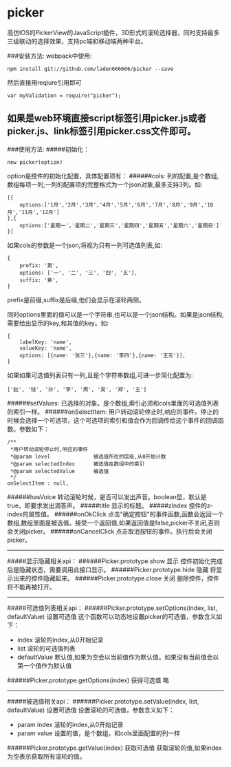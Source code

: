 # picker
高仿IOS的PickerView的JavaScript插件，3D形式的滚轮选择器，同时支持最多三级联动的选择效果，支持pc端和移动端两种平台。

###安装方法:
webpack中使用:
```
npm install git://github.com/laden666666/picker --save
```
然后直接用reqiure引用即可
```
var myValidation = require("picker");
```
如果是web环境直接script标签引用picker.js或者picker.js、link标签引用picker.css文件即可。
 ---
###使用方法:
#####初始化：
```
new picker(option)
```
option是控件的初始化配置，具体配置项有：
######cols:
列的配置,是个数组,数组每项一列,一列的配置项的完整格式为一个json对象,最多支持3列。如:
```
[{
	options:['1月','2月','3月','4月','5月','6月','7月','8月','9月','10月','11月','12月']
},{
	options:['星期一','星期二','星期三','星期四','星期五','星期六','星期日']
}]
```
如果cols的参数是一个json,将视为只有一列可选值列表,如:
```
{
	prefix: '第',
	options: ['一', '二', '三', '四', '五'],
	suffix: '章',
}
```
prefix是前缀,suffix是后缀,他们会显示在滚轮两侧。

同时options里面的值可以是一个字符串,也可以是一个json结构。如果是json结构,需要给出显示的key,和其值的key。如:
```
{
	labelKey: 'name',
	valueKey: 'name',
	options: [{name: '张三'},{name: '李四'},{name: '王五'}],
}
```

如果如果可选值列表只有一列,且是个字符串数组,可进一步简化配置为:
```
['赵', '钱', '孙', '李', '周', '吴', '郑', '王']
```
######setValues:
已选择的对象。是个数组,索引必须和cols里面的可选值列表的索引一样。
######onSelectItem:
用户转动滚轮停止时,响应的事件。停止的时候会选择一个可选项，这个可选项的索引和值会作为回调传给这个事件的回调函数。参数如下：
```
/**
 *用户转动滚轮停止时,响应的事件
 *@param level				被选值所在的层级,从0开始计数
 *@param selectedIndex		被选值在数组中的索引
 *@param selectedValue		被选值
 */
onSelectItem : null,
```
######hasVoice
转动滚轮时候，是否可以发出声音。boolean型，默认是true，即要求发出滴答声。
#####title
显示的标题。
#####zIndex
控件的z-index的属性值。
######onOkClick
点击"确定按钮"的事件函数,函数会返回一个数组,数组里面是被选值。接受一个返回值,如果返回值是false,picker不关闭,否则会关闭picker。
######onCancelClick
点击取消按钮的事件。执行后会关闭picker。

---
#####显示隐藏相关api：
######Picker.prototype.show 显示
控件初始化完成后是隐藏状态，需要调用此接口显示。
######Picker.prototype.hide 隐藏
将显示出来的控件隐藏起来。
######Picker.prototype.close 关闭
删除控件，控件将不能再被打开。

---
#####可选值列表相关api：
######Picker.prototype.setOptions(index, list, defaultValue) 设置可选值
这个函数可以动态地设置picker的可选值，参数含义如下：
 * index             滚轮的index,从0开始记录
 * list              滚轮的可选值列表
 * defaultValue      默认值,如果为空会以当前值作为默认值。如果没有当前值会以第一个值作为默认值

######Picker.prototype.getOptions(index) 获得可选值
略

---
#####被选值相关api：
######Picker.prototype.setValue(index, list, defaultValue) 设置可选值
设置滚轮的可选值，参数含义如下：
 * param index             滚轮的index,从0开始记录
 * param value             设置的值，是个数组，和cols里面配置的列一样

######Picker.prototype.getValue(index) 获取可选值
 获取滚轮的值,如果index为空表示获取所有滚轮的值。
